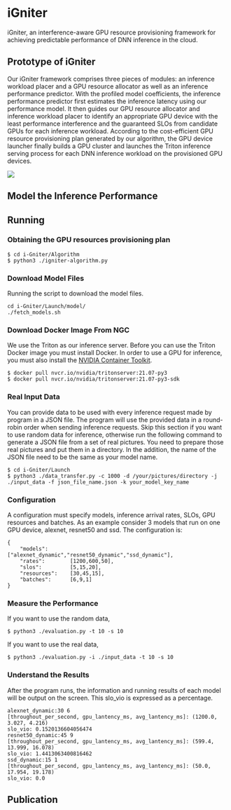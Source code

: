# iGniter
iGniter, an interference-aware GPU resource provisioning framework for achieving predictable performance of DNN inference in the cloud. 

## Prototype of iGniter

Our iGniter framework comprises three pieces of modules: an inference workload placer and a GPU resource allocator as well as an inference performance predictor. With the profiled model coefficients, the inference performance predictor first estimates the inference latency using our performance model. It then guides our GPU resource allocator and inference workload placer to identify an appropriate GPU device with the least performance interference and the guaranteed SLOs from candidate GPUs for each inference workload. According to the cost-efficient GPU resource provisioning plan generated by our algorithm, the GPU device launcher finally builds a GPU cluster and launches the Triton inference serving process for each DNN inference workload on the provisioned GPU devices.

![](https://github.com/icloud-ecnu/igniter/blob/main/images/prototype.png)

## Model the Inference Performance


## Running

### Obtaining the GPU resources provisioning plan

```
$ cd i-Gniter/Algorithm
$ python3 ./igniter-algorithm.py
```

### Download Model Files
Running the script to download the model files.
```
cd i-Gniter/Launch/model/
./fetch_models.sh
```

### Download Docker Image From NGC
We use the Triton as our inference server. Before you can use the Triton Docker image you must install Docker. In order to use a GPU for inference, you must also install the [NVIDIA Container Toolkit](https://github.com/NVIDIA/nvidia-docker).
```
$ docker pull nvcr.io/nvidia/tritonserver:21.07-py3
$ docker pull nvcr.io/nvidia/tritonserver:21.07-py3-sdk
```

### Real Input Data
You can provide data to be used with every inference request made by program in a JSON file. The program will use the provided data in a round-robin order when sending inference requests. Skip this section if you want to use random data for inference, otherwise run the following command to generate a JSON file from a set of real pictures. You need to prepare those real pictures and put them in a directory. In the addition, the name of the JSON file need to be the same as your model name.

```
$ cd i-Gniter/Launch
$ python3 ./data_transfer.py -c 1000 -d /your/pictures/directory -j ./input_data -f json_file_name.json -k your_model_key_name
```

### Configuration
A configuration must specify models, inference arrival rates, SLOs, GPU resources and batches. As an example consider 3 models that run on one GPU device, alexnet, resnet50 and ssd. The configuration is:
```
{
    "models":       ["alexnet_dynamic","resnet50_dynamic","ssd_dynamic"],
    "rates":        [1200,600,50],
    "slos":         [5,15,20],
    "resources":    [30,45,15],
    "batches":      [6,9,1]
}
```

### Measure the Performance
If you want to use the random data,
```
$ python3 ./evaluation.py -t 10 -s 10
```
If you want to use the real data,
```
$ python3 ./evaluation.py -i ./input_data -t 10 -s 10
```

### Understand the Results
After the program runs, the information and running results of each model will be output on the screen. This slo_vio is expressed as a percentage.
```
alexnet_dynamic:30 6
[throughout_per_second, gpu_lantency_ms, avg_lantency_ms]: (1200.0, 3.027, 4.216)
slo_vio: 0.1520136604056474
resnet50_dynamic:45 9
[throughout_per_second, gpu_lantency_ms, avg_lantency_ms]: (599.4, 13.999, 16.078)
slo_vio: 1.4413063400816462
ssd_dynamic:15 1
[throughout_per_second, gpu_lantency_ms, avg_lantency_ms]: (50.0, 17.954, 19.178)
slo_vio: 0.0
```

## Publication
